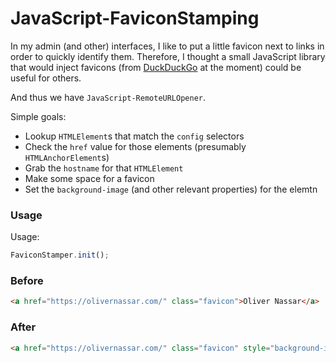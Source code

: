 # JavaScript-FaviconStamping

In my admin (and other) interfaces, I like to put a little favicon next to links
in order to quickly identify them. Therefore, I thought a small JavaScript
library that would inject favicons (from [DuckDuckGo](https://duckduckgo.com/)
at the moment) could be useful for others.

And thus we have `JavaScript-RemoteURLOpener`.

Simple goals:

- Lookup `HTMLElement`s that match the `config` selectors
- Check the `href` value for those elements (presumably `HTMLAnchorElement`s)
- Grab the `hostname` for that `HTMLElement`
- Make some space for a favicon
- Set the `background-image` (and other relevant properties) for the elemtn

### Usage
Usage:

``` javascript
FaviconStamper.init();
```

### Before
``` html
<a href="https://olivernassar.com/" class="favicon">Oliver Nassar</a>
```

### After
``` html
<a href="https://olivernassar.com/" class="favicon" style="background-image: url(&quot;https://icons.duckduckgo.com/ip3/olivernassar.com.ico&quot;); background-repeat: no-repeat; padding-left: 20px; background-size: auto 75%; background-position: left center;">Oliver Nassar</a>
```
